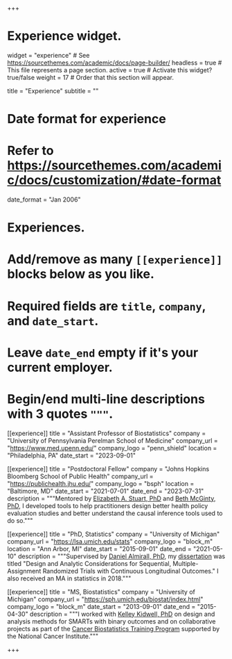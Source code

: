 +++
# Experience widget.
widget = "experience"  # See https://sourcethemes.com/academic/docs/page-builder/
headless = true  # This file represents a page section.
active = true  # Activate this widget? true/false
weight = 17  # Order that this section will appear.

title = "Experience"
subtitle = ""

# Date format for experience
#   Refer to https://sourcethemes.com/academic/docs/customization/#date-format
date_format = "Jan 2006"

# Experiences.
#   Add/remove as many `[[experience]]` blocks below as you like.
#   Required fields are `title`, `company`, and `date_start`.
#   Leave `date_end` empty if it's your current employer.
#   Begin/end multi-line descriptions with 3 quotes `"""`.
[[experience]]
  title = "Assistant Professor of Biostatistics"
  company = "University of Pennsylvania Perelman School of Medicine"
  company_url = "https://www.med.upenn.edu/"
  company_logo = "penn_shield"
  location = "Philadelphia, PA"
  date_start = "2023-09-01"

[[experience]]
  title = "Postdoctoral Fellow"
  company = "Johns Hopkins Bloomberg School of Public Health"
  company_url = "https://publichealth.jhu.edu/"
  company_logo = "bsph"
  location = "Baltimore, MD"
  date_start = "2021-07-01"
  date_end = "2023-07-31"
  description = """Mentored by 
  [Elizabeth A. Stuart, PhD](https://www.elizabethstuart.org/) and 
  [Beth McGinty, PhD](https://vivo.weill.cornell.edu/display/cwid-emm4010), I 
  developed tools to help practitioners design better health policy evaluation 
  studies and better understand the causal inference tools used to do so."""

[[experience]]
  title = "PhD, Statistics"
  company = "University of Michigan"
  company_url = "https://lsa.umich.edu/stats"
  company_logo = "block_m"
  location = "Ann Arbor, MI"
  date_start = "2015-09-01"
  date_end = "2021-05-10"
  description = """Supervised by 
  [Daniel Almirall, PhD](https://websites.umich.edu/~dalmiral/), my 
  [dissertation](https://dx.doi.org/10.7302/2671) was titled "Design and 
  Analytic Considerations for Sequential, Multiple-Assignment Randomized Trials
  with Continuous Longitudinal Outcomes." I also received an MA in statistics in
  2018."""

[[experience]]
  title = "MS, Biostatistics"
  company = "University of Michigan"
  company_url = "https://sph.umich.edu/biostat/index.html"
  company_logo = "block_m"
  date_start = "2013-09-01"
  date_end = "2015-04-30"
  description = """I worked with 
  [Kelley Kidwell, PhD](https://sites.google.com/umich.edu/kidwell/home) on 
  design and analysis methods for SMARTs with binary outcomes and on 
  collaborative projects as part of the 
  [Cancer Biostatistics Training
  Program](https://sph.umich.edu/ccb/training/index.html)
  supported by the National Cancer Institute."""

+++
